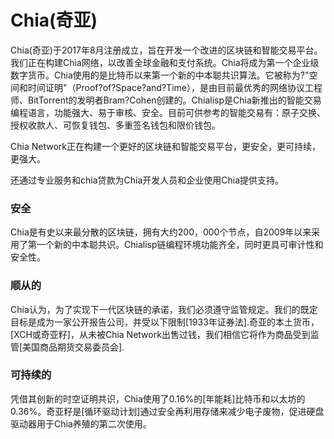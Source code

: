 # Chia(奇亚)

Chia(奇亚)于2017年8月注册成立，旨在开发一个改进的区块链和智能交易平台。我们正在构建Chia网络，以改善全球金融和支付系统。Chia将成为第一个企业级数字货币。Chia使用的是比特币以来第一个新的中本聪共识算法。它被称为?"空间和时间证明"（Proof?of?Space?and?Time），是由目前最优秀的网络协议工程师、BitTorrent的发明者Bram?Cohen创建的。Chialisp是Chia新推出的智能交易编程语言，功能强大、易于审核、安全。目前可供参考的智能交易有：原子交换、授权收款人、可恢复钱包、多重签名钱包和限价钱包。

Chia Network正在构建一个更好的区块链和智能交易平台，更安全，更可持续，更强大。

还通过专业服务和chia贷款为Chia开发人员和企业使用Chia提供支持。

### 安全

Chia是有史以来最分散的区块链，拥有大约200，000个节点，自2009年以来采用了第一个新的中本聪共识。Chialisp链编程环境功能齐全，同时更具可审计性和安全性。

### 顺从的

Chia认为，为了实现下一代区块链的承诺，我们必须遵守监管规定。我们的既定目标是成为一家公开报告公司，并受以下限制[1933年证券法].奇亚的本土货币，[XCH或奇亚籽]，从未被Chia Network出售过钱，我们相信它将作为商品受到监管[美国商品期货交易委员会].

### 可持续的

凭借其创新的时空证明共识，Chia使用了0.16%的[年能耗]比特币和以太坊的0.36%。奇亚籽是[循环驱动计划]通过安全再利用存储来减少电子废物，促进硬盘驱动器用于Chia养殖的第二次使用。


